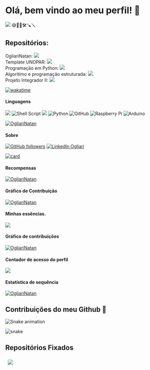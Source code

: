 # Olá, bem vindo ao meu perfil! 👋

<img src="https://img.shields.io/github/license/OgliariNatan/OgliariNatan?color=violet&style=plastic" />
😅🌱🔭🛠🪚🪛


##  Repositórios:  

OgliariNatan: <img src="https://img.shields.io/github/directory-file-count/OgliariNatan/OgliariNatan?label=qtd_arquivos&style=plastic" /> \
Template UNOPAR: <img src="https://img.shields.io/github/directory-file-count/OgliariNatan/Template-UNOPAR?label=qtd_arquivos&style=plastic" /> \
Programação em Python: <img src="https://img.shields.io/github/directory-file-count/OgliariNatan/Programa-o_em_Python?label=qtd_arquivos&style=plastic" /> \
Algoritimo e programação estruturada: <img src="https://img.shields.io/github/directory-file-count/OgliariNatan/Algoritimo-e-Programacao-Estruturada?label=qtd_arquivos&style=plastic" /> \
Projeto Integrador II: <img src="https://img.shields.io/github/directory-file-count/OgliariNatan/projetointegrador_II?label=qtd_arquivos&style=plastic" />


[![wakatime](https://wakatime.com/badge/github/OgliariNatan/Programa-o_em_Python.svg)](https://wakatime.com/badge/github/OgliariNatan/Programa-o_em_Python)

#### Linguagens
<img src="https://img.shields.io/badge/C-00599C?style=for-the-badge&logo=c&logoColor=white" />
<img alt="Shell Script" src="https://img.shields.io/badge/shell_script-%23121011.svg?style=for-the-badge&logo=gnu-bash&logoColor=white"/>
<img src="https://img.shields.io/badge/Linux-E34F26?style=for-the-badge&logo=linux&logoColor=black" />
<img alt="Python" src="https://img.shields.io/badge/python-%2314354C.svg?style=for-the-badge&logo=python&logoColor=white"/>
<img alt="GitHub" src="https://img.shields.io/badge/github-%23121011.svg?style=for-the-badge&logo=github&logoColor=white"/>
<img alt="Raspberry Pi" src="https://img.shields.io/badge/-RaspberryPi-C51A4A?style=for-the-badge&logo=Raspberry-Pi"/>
<img alt="Arduino" src="https://img.shields.io/badge/-Arduino-00979D?style=for-the-badge&logo=Arduino&logoColor=white"/>


[![OgliariNatan](https://github-readme-stats.vercel.app/api/top-langs/?username=OgliariNatan&hide=html&layout=compact=true&theme=dracula)](https://github.com/anuraghazra/github-readme-stats)
#### Sobre

[![GitHub followers](https://img.shields.io/github/followers/Ogliarinatan?label=GitHub&logo=Github&style=for-the-badge)](https://github.com/Ogliarinatan/)
 [![LinkedIn Ogliari](https://img.shields.io/badge/LinkedIn-0077B5?style=for-the-badge&logo=linkedin&logoColor=white)](https://br.linkedin.com/in/natan-ogliari-526591bb)


[![card](https://github-readme-stats.vercel.app/api?username=OgliariNatan&theme=dark&show_icons=true)](https://github.com/anuraghazra/github-readme-stats)

#### Recompensas
[![OgliariNatan](https://github-profile-trophy.vercel.app/?username=OgliariNatan)](https://github-profile-trophy.vercel.app/?username=OgliariNatan&theme=dark)

#### Gráfico de Contribuição
[![OgliariNatan](https://github-readme-activity-graph.cyclic.app/graph?username=OgliariNatan)](https://github-readme-activity-graph.cyclic.app/graph?username=OgliariNatan&theme=xcode)

#### Minhas essências.
<img src="https://gists-readme.yizack.com/api?user=OgliariNatan" />

#### Gráfico de contribuições
[![OgliariNatan](https://github-profile-summary-cards.vercel.app/api/cards/profile-details?username=OgliariNatan)](https://github-profile-summary-cards.vercel.app/api/cards/profile-details?username=OgliariNatan&theme=dracula)

#### Contador de acesso do perfil
<img src="https://hits.seeyoufarm.com/api/count/incr/badge.svg?url=https%3A%2F%2Fgithub.com%2FOgliariNatan1212%2Fhit-counter" />

#### Estatística de sequência

[![OgliariNatan](https://github-readme-streak-stats.herokuapp.com/?user=OgliariNatan)](https://github-readme-streak-stats.herokuapp.com/?user=OgliariNatan&theme=cobalt)




## Contribuições do meu Github :snake:
![Snake animation](https://github.com/OgliariNatan/OgliariNatan/blob/output/github-contribution-grid-snake.svg)

![snake](https://github-OgliariNatan-contribution.svg)


## Repositórios Fixados

<a href="https://github.com/OgliariNatan/ng-limeade">  <img align="center" style="margin:0.5rem" src="https://github-readme-stats.vercel.app/api/pin/?username=OgliariNatan&repo=zeniteSolar&title_color=ffffff&text_color=c9cacc&icon_color=4AB197&bg_color=1A2B34" />
</a>
